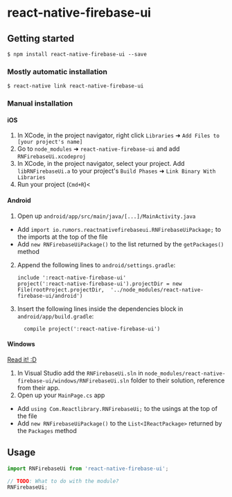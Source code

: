
# react-native-firebase-ui

## Getting started

`$ npm install react-native-firebase-ui --save`

### Mostly automatic installation

`$ react-native link react-native-firebase-ui`

### Manual installation


#### iOS

1. In XCode, in the project navigator, right click `Libraries` ➜ `Add Files to [your project's name]`
2. Go to `node_modules` ➜ `react-native-firebase-ui` and add `RNFirebaseUi.xcodeproj`
3. In XCode, in the project navigator, select your project. Add `libRNFirebaseUi.a` to your project's `Build Phases` ➜ `Link Binary With Libraries`
4. Run your project (`Cmd+R`)<

#### Android

1. Open up `android/app/src/main/java/[...]/MainActivity.java`
  - Add `import io.rumors.reactnativefirebaseui.RNFirebaseUiPackage;` to the imports at the top of the file
  - Add `new RNFirebaseUiPackage()` to the list returned by the `getPackages()` method
2. Append the following lines to `android/settings.gradle`:
  	```
  	include ':react-native-firebase-ui'
  	project(':react-native-firebase-ui').projectDir = new File(rootProject.projectDir, 	'../node_modules/react-native-firebase-ui/android')
  	```
3. Insert the following lines inside the dependencies block in `android/app/build.gradle`:
  	```
      compile project(':react-native-firebase-ui')
  	```

#### Windows
[Read it! :D](https://github.com/ReactWindows/react-native)

1. In Visual Studio add the `RNFirebaseUi.sln` in `node_modules/react-native-firebase-ui/windows/RNFirebaseUi.sln` folder to their solution, reference from their app.
2. Open up your `MainPage.cs` app
  - Add `using Com.Reactlibrary.RNFirebaseUi;` to the usings at the top of the file
  - Add `new RNFirebaseUiPackage()` to the `List<IReactPackage>` returned by the `Packages` method


## Usage
```javascript
import RNFirebaseUi from 'react-native-firebase-ui';

// TODO: What to do with the module?
RNFirebaseUi;
```
  